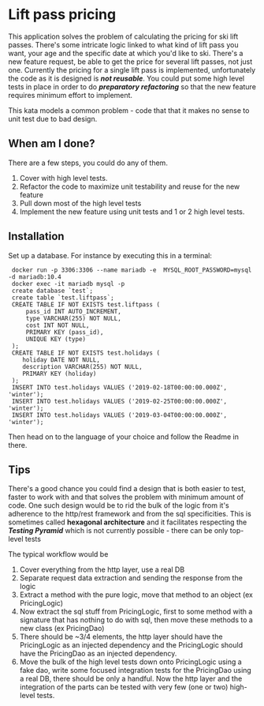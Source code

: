 
# Lift pass pricing

This application solves the problem of calculating the pricing for ski lift passes.
There's some intricate logic linked to what kind of lift pass you want, your age
and the specific date at which you'd like to ski. There's a new feature request, 
be able to get the price for several lift passes, not just one. Currently the pricing 
for a single lift pass is implemented, unfortunately the code as it is designed 
is ***not reusable***.
You could put some high level tests in place in order to do ***preparatory refactoring*** 
so that the new feature requires minimum effort to implement. 

This kata models a common problem - code that that it makes no sense to unit test due to 
bad design. 

## When am I done?
There are a few steps, you could do any of them.
1. Cover with high level tests.
1. Refactor the code to maximize unit testability and reuse for the new feature
1. Pull down most of the high level tests
1. Implement the new feature using unit tests and 1 or 2 high level tests.
 
## Installation  
Set up a database. For instance by executing this in a terminal:

     docker run -p 3306:3306 --name mariadb -e  MYSQL_ROOT_PASSWORD=mysql -d mariadb:10.4 
     docker exec -it mariadb mysql -p 
     create database `test`;
     create table `test.liftpass`;
     CREATE TABLE IF NOT EXISTS test.liftpass (
         pass_id INT AUTO_INCREMENT,
         type VARCHAR(255) NOT NULL,
         cost INT NOT NULL,
         PRIMARY KEY (pass_id),
         UNIQUE KEY (type)
     );
     CREATE TABLE IF NOT EXISTS test.holidays (
        holiday DATE NOT NULL,
        description VARCHAR(255) NOT NULL,
        PRIMARY KEY (holiday)
     );
     INSERT INTO test.holidays VALUES ('2019-02-18T00:00:00.000Z', 'winter');
     INSERT INTO test.holidays VALUES ('2019-02-25T00:00:00.000Z', 'winter');
     INSERT INTO test.holidays VALUES ('2019-03-04T00:00:00.000Z', 'winter');
         
Then head on to the language of your choice and follow the Readme in there.
         
## Tips

There's a good chance you could find a design that is both easier to test, faster to
work with and that solves the problem with minimum amount of code. One such design 
would be to rid the bulk of the logic from it's adherence to the http/rest framework
 and from the sql specificities. This is sometimes called **hexagonal architecture** 
 and it facilitates respecting the ***Testing Pyramid*** which is not currently 
 possible - there can be only top-level tests
 
The typical workflow would be 

1. Cover everything from the http layer, use a real DB
1. Separate request data extraction and sending the response from the logic
1. Extract a method with the pure logic, move that method to an object (ex PricingLogic)
1. Now extract the sql stuff from PricingLogic, first to some method with a signature that
has nothing to do with sql, then move these methods to a new class (ex PricingDao)
1. There should be ~3/4 elements, the http layer should have the PricingLogic as 
an injected dependency and the PricingLogic should have the PricingDao as an injected
dependency. 
1. Move the bulk of the high level tests down onto PricingLogic using a fake dao, write some 
focused integration tests for the PricingDao using a real DB, there should be only a handful.
Now the http layer and the integration of the parts can be tested with very few (one or two) high-level tests. 

